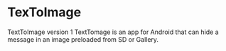 # TexToImage
TextToImage version 1
TextTomage is an app for Android that can hide a message in an image preloaded from SD or Gallery.  
